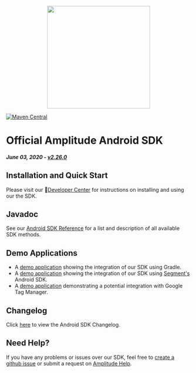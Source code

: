 <p align="center">
  <a href="https://amplitude.com" target="_blank" align="center">
    <img src="https://static.amplitude.com/lightning/46c85bfd91905de8047f1ee65c7c93d6fa9ee6ea/static/media/amplitude-logo-with-text.4fb9e463.svg" width="280">
  </a>
  <br />
</p>

[![Maven Central](https://img.shields.io/maven-central/v/com.amplitude/android-sdk)](https://mvnrepository.com/artifact/com.amplitude/android-sdk/latest)


# Official Amplitude Android SDK

##### _June 03, 2020_ - [v2.26.0](https://github.com/amplitude/Amplitude-Android/releases/tag/v2.26.0)

## Installation and Quick Start
Please visit our :100:[Developer Center](https://developers.amplitude.com/docs/android) for instructions on installing and using our the SDK.

## Javadoc
See our [Android SDK Reference](http://amplitude.github.io/Amplitude-Android/) for a list and description of all available SDK methods.

## Demo Applications
* A [demo application](https://github.com/amplitude/Android-Demo) showing the integration of our SDK using Gradle.
* A [demo application](https://github.com/amplitude/Segment-Android-Demo) showing the integration of our SDK using [Segment's](https://segment.com) Android SDK.
* A [demo application](https://github.com/amplitude/GTM-Android-Demo) demonstrating a potential integration with Google Tag Manager.

## Changelog
Click [here](https://github.com/amplitude/Amplitude-Android/wiki/Changelog) to view the Android SDK Changelog.

## Need Help?
If you have any problems or issues over our SDK, feel free to [create a github issue](https://github.com/amplitude/Amplitude-Android/issues/new) or submit a request on [Amplitude Help](https://help.amplitude.com/hc/en-us/requests/new).
